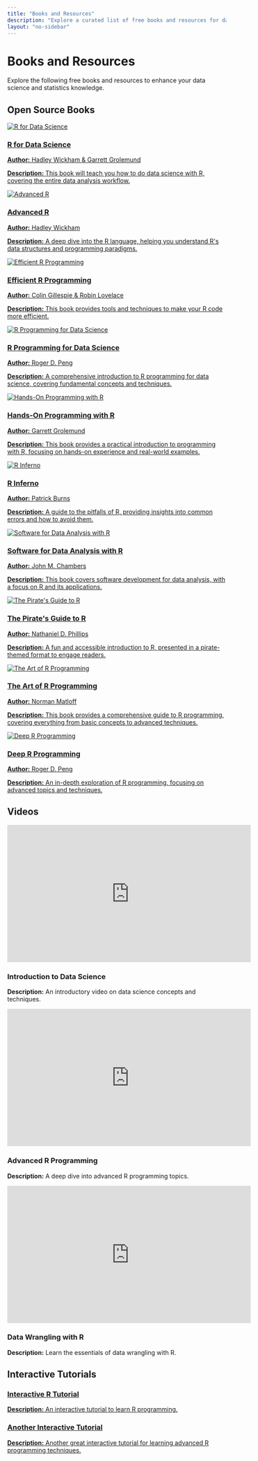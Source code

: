 ```yaml
---
title: "Books and Resources"
description: "Explore a curated list of free books and resources for data science and statistics."
layout: "no-sidebar"
---
```


# Books and Resources

Explore the following free books and resources to enhance your data science and statistics knowledge.

## Open Source Books

<div class="book-gallery">
  <div class="book">
    <a href="https://r4ds.hadley.nz/" target="_blank" rel="noopener noreferrer">
      <img src="/images/r-for-data-science-cover.jpg" alt="R for Data Science" class="book-cover">
      <h3>R for Data Science</h3>
      <p><strong>Author:</strong> Hadley Wickham & Garrett Grolemund</p>
      <p><strong>Description:</strong> This book will teach you how to do data science with R, covering the entire data analysis workflow.</p>
    </a>
  </div>
  <div class="book">
    <a href="https://adv-r.hadley.nz/" target="_blank" rel="noopener noreferrer">
      <img src="/images/advanced-r.png" alt="Advanced R" class="book-cover">
      <h3>Advanced R</h3>
      <p><strong>Author:</strong> Hadley Wickham</p>
      <p><strong>Description:</strong> A deep dive into the R language, helping you understand R's data structures and programming paradigms.</p>
    </a>
  </div>
  <div class="book">
    <a href="https://csgillespie.github.io/efficientR/" target="_blank" rel="noopener noreferrer">
      <img src="/images/efficient-r-programming.png" alt="Efficient R Programming" class="book-cover">
      <h3>Efficient R Programming</h3>
      <p><strong>Author:</strong> Colin Gillespie & Robin Lovelace</p>
      <p><strong>Description:</strong> This book provides tools and techniques to make your R code more efficient.</p>
    </a>
  </div>
  <div class="book">
    <a href="https://bookdown.org/rdpeng/RProgDA/" target="_blank" rel="noopener noreferrer">
      <img src="/images/r-programming-for-data-science.png" alt="R Programming for Data Science" class="book-cover">
      <h3>R Programming for Data Science</h3>
      <p><strong>Author:</strong> Roger D. Peng</p>
      <p><strong>Description:</strong> A comprehensive introduction to R programming for data science, covering fundamental concepts and techniques.</p>
    </a>
  </div>
  <div class="book">
    <a href="https://rstudio-education.github.io/hopr/" target="_blank" rel="noopener noreferrer">
      <img src="/images/hands-on-programming-with-r.jpg" alt="Hands-On Programming with R" class="book-cover">
      <h3>Hands-On Programming with R</h3>
      <p><strong>Author:</strong> Garrett Grolemund</p>
      <p><strong>Description:</strong> This book provides a practical introduction to programming with R, focusing on hands-on experience and real-world examples.</p>
    </a>
  </div>
  <div class="book">
    <a href="http://www.burns-stat.com/pages/Tutor/R_inferno.pdf" target="_blank" rel="noopener noreferrer">
      <img src="/images/r-inferno.jpg" alt="R Inferno" class="book-cover">
      <h3>R Inferno</h3>
      <p><strong>Author:</strong> Patrick Burns</p>
      <p><strong>Description:</strong> A guide to the pitfalls of R, providing insights into common errors and how to avoid them.</p>
    </a>
  </div>
  <div class="book">
    <a href="https://bookdown.org/rdpeng/RProgDA/" target="_blank" rel="noopener noreferrer">
      <img src="/images/software-for-data-analysis-with-r.jpg" alt="Software for Data Analysis with R" class="book-cover">
      <h3>Software for Data Analysis with R</h3>
      <p><strong>Author:</strong> John M. Chambers</p>
      <p><strong>Description:</strong> This book covers software development for data analysis, with a focus on R and its applications.</p>
    </a>
  </div>
  <div class="book">
    <a href="https://bookdown.org/ndphillips/YaRrr/" target="_blank" rel="noopener noreferrer">
      <img src="/images/yarrr-the-pirates-guide-to-r.jpeg" alt="The Pirate's Guide to R" class="book-cover">
      <h3>The Pirate's Guide to R</h3>
      <p><strong>Author:</strong> Nathaniel D. Phillips</p>
      <p><strong>Description:</strong> A fun and accessible introduction to R, presented in a pirate-themed format to engage readers.</p>
    </a>
  </div>
  <div class="book">
    <a href="https://web.cs.ucdavis.edu/~matloff/matloff/public_html/145/PLN/RMaterials/NSPpart.pdf" target="_blank" rel="noopener noreferrer">
      <img src="/images/the-art-of-r-programming.jpg" alt="The Art of R Programming" class="book-cover">
      <h3>The Art of R Programming</h3>
      <p><strong>Author:</strong> Norman Matloff</p>
      <p><strong>Description:</strong> This book provides a comprehensive guide to R programming, covering everything from basic concepts to advanced techniques.</p>
    </a>
  </div>
  <div class="book">
    <a href="https://deepr.gagolewski.com/" target="_blank" rel="noopener noreferrer">
      <img src="/images/deep-r-programming.png" alt="Deep R Programming" class="book-cover">
      <h3>Deep R Programming</h3>
      <p><strong>Author:</strong> Roger D. Peng</p>
      <p><strong>Description:</strong> An in-depth exploration of R programming, focusing on advanced topics and techniques.</p>
    </a>
  </div>
</div>

## Videos

<div class="section video-gallery-section">
  <div class="video-gallery">
    <div class="video">
      <iframe width="560" height="315" src="https://www.youtube.com/embed/example1" frameborder="0" allowfullscreen></iframe>
      <h3>Introduction to Data Science</h3>
      <p><strong>Description:</strong> An introductory video on data science concepts and techniques.</p>
    </div>
    <div class="video">
      <iframe width="560" height="315" src="https://www.youtube.com/embed/example2" frameborder="0" allowfullscreen></iframe>
      <h3>Advanced R Programming</h3>
      <p><strong>Description:</strong> A deep dive into advanced R programming topics.</p>
    </div>
    <div class="video">
      <iframe width="560" height="315" src="https://www.youtube.com/embed/example3" frameborder="0" allowfullscreen></iframe>
      <h3>Data Wrangling with R</h3>
      <p><strong>Description:</strong> Learn the essentials of data wrangling with R.</p>
    </div>
  </div>
</div>

## Interactive Tutorials

<div class="section tutorial-gallery-section">
  <div class="tutorial-gallery">
    <div class="tutorial">
      <a href="https://www.example.com/interactive-tutorial" target="_blank" rel="noopener noreferrer">
        <h3>Interactive R Tutorial</h3>
        <p><strong>Description:</strong> An interactive tutorial to learn R programming.</p>
      </a>
    </div>
    <div class="tutorial">
      <a href="https://www.example.com/another-interactive-tutorial" target="_blank" rel="noopener noreferrer">
        <h3>Another Interactive Tutorial</h3>
        <p><strong>Description:</strong> Another great interactive tutorial for learning advanced R programming techniques.</p>
      </a>
    </div>
  </div>
</div>
